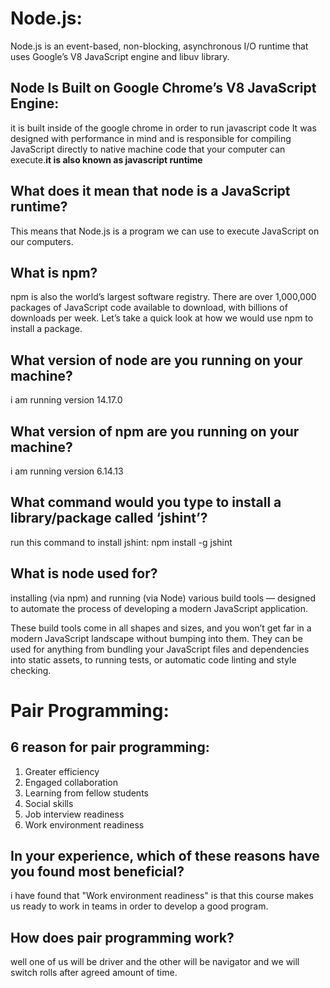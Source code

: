 # Node.js:
Node.js is an event-based, non-blocking, asynchronous I/O runtime that uses Google’s V8 JavaScript engine and libuv library.
## Node Is Built on Google Chrome’s V8 JavaScript Engine:
it is built inside of the google chrome in order to run javascript code It was designed with performance in mind and is responsible for compiling JavaScript directly to native machine code that your computer can execute.**it is also known as javascript runtime**

## What does it mean that node is a JavaScript runtime?
This means that Node.js is a program we can use to execute JavaScript on our computers.

## What is npm?
npm is also the world’s largest software registry. There are over 1,000,000 packages of JavaScript code available to download, with billions of downloads per week. Let’s take a quick look at how we would use npm to install a package.

## What version of node are you running on your machine?
i am running version 14.17.0

## What version of npm are you running on your machine?
i am running version 6.14.13

## What command would you type to install a library/package called ‘jshint’?
run this command to install jshint: npm install -g jshint

## What is node used for?
installing (via npm) and running (via Node) various build tools — designed to automate the process of developing a modern JavaScript application.

These build tools come in all shapes and sizes, and you won’t get far in a modern JavaScript landscape without bumping into them. They can be used for anything from bundling your JavaScript files and dependencies into static assets, to running tests, or automatic code linting and style checking.

# Pair Programming:

## 6 reason for pair programming:
1. Greater efficiency
2. Engaged collaboration
3. Learning from fellow students
4. Social skills
5. Job interview readiness
6. Work environment readiness

## In your experience, which of these reasons have you found most beneficial?
i have found that "Work environment readiness" is that this course makes us ready to work in teams in order to develop a good program.

## How does pair programming work?
well one of us will be driver and the other will be navigator and we will switch rolls after agreed amount of time.